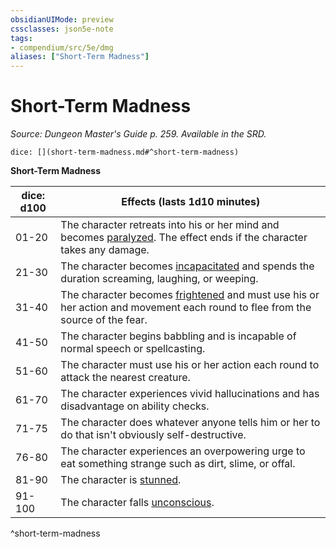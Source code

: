 ```yaml
---
obsidianUIMode: preview
cssclasses: json5e-note
tags:
- compendium/src/5e/dmg
aliases: ["Short-Term Madness"]
---
```

# Short-Term Madness
*Source: Dungeon Master's Guide p. 259. Available in the SRD.* 

`dice: [](short-term-madness.md#^short-term-madness)`

**Short-Term Madness**

| dice: d100 | Effects (lasts 1d10 minutes) |
|------------|------------------------------|
| 01-20 | The character retreats into his or her mind and becomes [paralyzed](rules/conditions.md#paralyzed). The effect ends if the character takes any damage. |
| 21-30 | The character becomes [incapacitated](rules/conditions.md#incapacitated) and spends the duration screaming, laughing, or weeping. |
| 31-40 | The character becomes [frightened](rules/conditions.md#frightened) and must use his or her action and movement each round to flee from the source of the fear. |
| 41-50 | The character begins babbling and is incapable of normal speech or spellcasting. |
| 51-60 | The character must use his or her action each round to attack the nearest creature. |
| 61-70 | The character experiences vivid hallucinations and has disadvantage on ability checks. |
| 71-75 | The character does whatever anyone tells him or her to do that isn't obviously self-destructive. |
| 76-80 | The character experiences an overpowering urge to eat something strange such as dirt, slime, or offal. |
| 81-90 | The character is [stunned](rules/conditions.md#stunned). |
| 91-100 | The character falls [unconscious](rules/conditions.md#unconscious). |
^short-term-madness